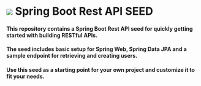 # <img src="https://img.shields.io/badge/Spring boot-6DB33F?style=flat&logo=Spring Boot&logoColor=white"/> Spring Boot Rest API SEED

#### This repository contains a Spring Boot Rest API seed for quickly getting started with building RESTful APIs. 
#### The seed includes basic setup for Spring Web, Spring Data JPA and a sample endpoint for retrieving and creating users. 
#### Use this seed as a starting point for your own project and customize it to fit your needs.